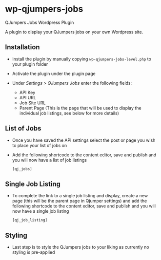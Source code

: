 # wp-qjumpers-jobs

QJumpers Jobs Wordpress Plugin

A plugin to display your QJumpers jobs on your own Wordpress site.

## Installation

- Install the plugin by manually copying `wp-qjumpers-jobs-level.php` to your plugin folder
- Activate the plugin under the plugin page
- Under _Settings > QJumpers Jobs_ enter the following fields:

  - API Key
  - API URL
  - Job Site URL
  - Parent Page (This is the page that will be used to display the individual job listings, see below for more details)

## List of Jobs

- Once you have saved the API settings select the post or page you wish to place your list of jobs on
- Add the following shortcode to the content editor, save and publish and you will now have a list of job listings

  ```php
  [qj_jobs]
  ```

## Single Job Listing

- To complete the link to a single job listing and display, create a new page (this will be the parent page in Qjumper settings) and add the following shortcode to the content editor, save and publish and you will now have a single job listing

  ```php
  [qj_job_listing]
  ```

## Styling

- Last step is to style the QJumpers jobs to your liking as currently no styling is pre-applied
